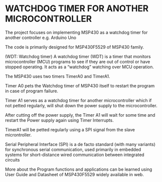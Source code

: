 # WATCHDOG TIMER FOR ANOTHER MICROCONTROLLER
The project focuses on implementing MSP430 as a watchdog timer for another controller e.g. Arduino Uno

The code is primarily designed for MSP430F5529 of MSP430 family.

(WDT: Watchdog timer) A watchdog timer (WDT) is a timer that monitors microcontroller (MCU) programs to see if they are out of control or have stopped operating. It acts as a “watchdog” watching over MCU operation.

The MSP430 uses two timers TimerA0 and TimerA1.

Timer A0 pets the Watchdog timer of MSP430 itself to restart the program in case of program failure.

Timer A1 serves as a watchdog timer for another microcontroller which if not petted regularly, will shut down the power supply to the microcontroller.

After cutting off the power supply, the Timer A1 will wait for some time and restart the Power supply again using Timer Interrupts.

TimerA1 will be petted regularly using a SPI signal from the slave microntroller.

Serial Peripheral Interface (SPI) is a de facto standard (with many variants) for synchronous serial communication, used primarily in embedded systems for short-distance wired communication between integrated circuits

More about the Program functions and applications can be learned using User Guide and Datasheet of MSP430F5529 widely available in web.
